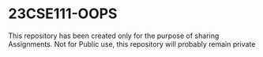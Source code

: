 # 23CSE111-OOPS
This repository has been created only for the purpose of sharing Assignments. Not for Public use, this repository will probably remain private
